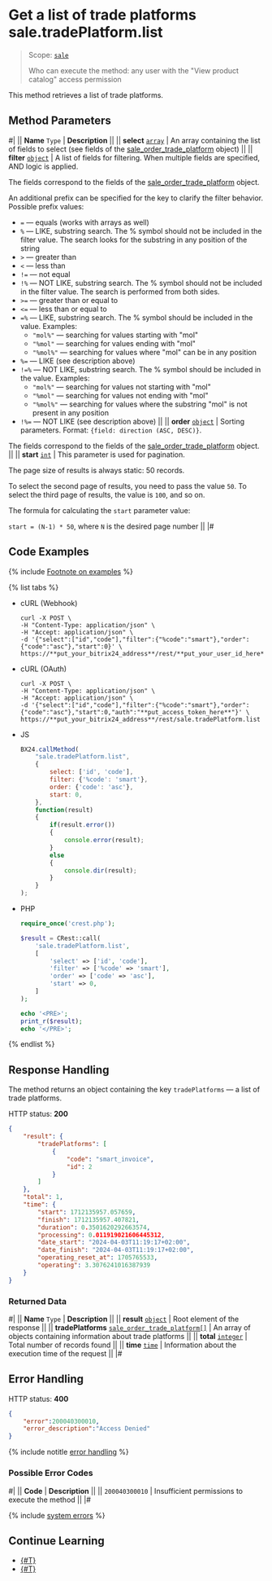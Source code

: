 # Get a list of trade platforms sale.tradePlatform.list

> Scope: [`sale`](../../scopes/permissions.md)
>
> Who can execute the method: any user with the "View product catalog" access permission

This method retrieves a list of trade platforms.

## Method Parameters

#|
|| **Name**
`Type` | **Description** ||
|| **select**
[`array`](../../data-types.md) | An array containing the list of fields to select (see fields of the [sale_order_trade_platform](../data-types.md#sale_order_trade_platform) object)
  ||
|| **filter**
[`object`](../../data-types.md) | A list of fields for filtering. When multiple fields are specified, AND logic is applied.

The fields correspond to the fields of the [sale_order_trade_platform](../data-types.md#sale_order_trade_platform) object.

An additional prefix can be specified for the key to clarify the filter behavior. Possible prefix values:
- `=` — equals (works with arrays as well)
- `%` — LIKE, substring search. The % symbol should not be included in the filter value. The search looks for the substring in any position of the string
- `>` — greater than
- `<` — less than
- `!=` — not equal
- `!%` — NOT LIKE, substring search. The % symbol should not be included in the filter value. The search is performed from both sides.
- `>=` — greater than or equal to
- `<=` — less than or equal to
- `=%` — LIKE, substring search. The % symbol should be included in the value. Examples: 
    - `"mol%"` — searching for values starting with "mol"
    - `"%mol"` — searching for values ending with "mol"
    - `"%mol%"` — searching for values where "mol" can be in any position
- `%=` — LIKE (see description above)
- `!=%` — NOT LIKE, substring search. The % symbol should be included in the value. Examples:
    - `"mol%"` — searching for values not starting with "mol"
    - `"%mol"` — searching for values not ending with "mol"
    - `"%mol%"` — searching for values where the substring "mol" is not present in any position
- `!%=` — NOT LIKE (see description above)
 ||
|| **order**
[`object`](../../data-types.md) | Sorting parameters. Format: `{field: direction (ASC, DESC)}`. 

The fields correspond to the fields of the [sale_order_trade_platform](../data-types.md#sale_order_trade_platform) object. ||
|| **start**
[`int`](../../data-types.md) | This parameter is used for pagination.
 
The page size of results is always static: 50 records.
 
To select the second page of results, you need to pass the value `50`. To select the third page of results, the value is `100`, and so on.
 
The formula for calculating the `start` parameter value:
 
`start = (N-1) * 50`, where `N` is the desired page number
||
|#

## Code Examples

{% include [Footnote on examples](../../../_includes/examples.md) %}

{% list tabs %}

- cURL (Webhook)

    ```http
    curl -X POST \
    -H "Content-Type: application/json" \
    -H "Accept: application/json" \
    -d '{"select":["id","code"],"filter":{"%code":"smart"},"order":{"code":"asc"},"start":0}' \
    https://**put_your_bitrix24_address**/rest/**put_your_user_id_here**/**put_your_webhook_here**/sale.tradePlatform.list
    ```

- cURL (OAuth)

    ```http
    curl -X POST \
    -H "Content-Type: application/json" \
    -H "Accept: application/json" \
    -d '{"select":["id","code"],"filter":{"%code":"smart"},"order":{"code":"asc"},"start":0,"auth":"**put_access_token_here**"}' \
    https://**put_your_bitrix24_address**/rest/sale.tradePlatform.list
    ```

- JS

    ```js
    BX24.callMethod( 
        "sale.tradePlatform.list", 
        {
            select: ['id', 'code'],
            filter: {'%code': 'smart'},
            order: {'code': 'asc'},
            start: 0,
        }, 
        function(result) 
        { 
            if(result.error()) 
            {
                console.error(result);
            }
            else
            {
                console.dir(result);
            } 
        } 
    );
    ```

- PHP

    ```php
    require_once('crest.php');

    $result = CRest::call(
        'sale.tradePlatform.list',
        [
            'select' => ['id', 'code'],
            'filter' => ['%code' => 'smart'],
            'order' => ['code' => 'asc'],
            'start' => 0,
        ]
    );

    echo '<PRE>';
    print_r($result);
    echo '</PRE>';
    ```

{% endlist %}

## Response Handling

The method returns an object containing the key `tradePlatforms` — a list of trade platforms.

HTTP status: **200**

```json
{
    "result": {
        "tradePlatforms": [
            {
                "code": "smart_invoice",
                "id": 2
            }
        ]
    },
    "total": 1,
    "time": { 
        "start": 1712135957.057659, 
        "finish": 1712135957.407821, 
        "duration": 0.3501620292663574, 
        "processing": 0.011919021606445312, 
        "date_start": "2024-04-03T11:19:17+02:00", 
        "date_finish": "2024-04-03T11:19:17+02:00", 
        "operating_reset_at": 1705765533, 
        "operating": 3.3076241016387939 
    } 
}
```

### Returned Data

#|
|| **Name**
`Type` | **Description** ||
|| **result**
[`object`](../../data-types.md) | Root element of the response ||
|| **tradePlatforms**
[`sale_order_trade_platform[]`](../data-types.md) | An array of objects containing information about trade platforms ||
|| **total**
[`integer`](../../data-types.md) | Total number of records found ||
|| **time**
[`time`](../../data-types.md) | Information about the execution time of the request ||
|#


## Error Handling

HTTP status: **400**

```json
{
    "error":200040300010,
    "error_description":"Access Denied"
}
```

{% include notitle [error handling](../../../_includes/error-info.md) %}

### Possible Error Codes

#|
|| **Code** | **Description** ||
|| `200040300010` | Insufficient permissions to execute the method ||
|#

{% include [system errors](../../../_includes/system-errors.md) %}

## Continue Learning 

- [{#T}](./index.md)
- [{#T}](./sale-trade-platform-get-fields.md)